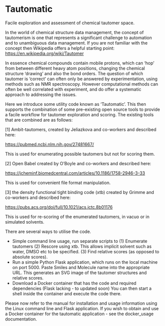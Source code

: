 # Tautomatic
Facile exploration and assessment of chemical tautomer space. 

In the world of chemical structure data management, the concept of tautomerism is one that represents a significant challenge to automation and to unambiguous data management. If you are not familiar with the concept then Wikipedia offers a helpful starting point:
https://en.wikipedia.org/wiki/Tautomer

In essence chemical compounds contain mobile protons, which can ‘hop’ from between different heavy atom positions, changing the chemical structure ‘drawing’ and also the bond orders. The question of which tautomer is ‘correct’ can often only be answered by experimentation, using methods such as NMR spectroscopy. However computational methods can often be well correlated with experiment, and do offer a systematic approach to addressing the issues. 

Here we introduce some utility code known as ‘Tautomatic’. This then supports the combination of some pre-existing open source tools  to provide a facile workflow for tautomer exploration and scoring. The existing tools that are combined are as follows: 

[1] Ambit-tautomers, created by Jeliazkova and co-workers and described here:

https://pubmed.ncbi.nlm.nih.gov/27481667/

This is used for enumerating possible tautomers but not for scoring them. 

[2] Open Babel created by O’Boyle and co-workers and described here:

https://jcheminf.biomedcentral.com/articles/10.1186/1758-2946-3-33

This is used for convenient file format manipulation.

[3] the density functional tight binding code (xtb) created by Grimme and co-workers and described here:

https://pubs.acs.org/doi/full/10.1021/acs.jctc.8b01176

This is used for re-scoring of the enumerated tautomers, in vacuo or in simulated solvents.

There are several ways to utilise the code.

* Simple command line usage, run separate scripts to (1) Enumerate tautomers (2) Rescore using xtb.
  This allows implicit solvent such as water, DMSO etc to be specified. (3) Find relative scores (as opposed to absolute scores).
* Run a simple Python Flask application, which runs on the local machine on port 5000. Paste Smiles and Molecule name into the appropriate URL.
  This generates an SVG image of the tautomer structures and relative scores.
* Download a Docker container that has the code and required dependencies (Flask lacking - to updated soon)
  You can then start a shell inside the container and execute the code there. 

Please now refer to the manual for installation and usage information using the Linux command line and Flask application.
If you wish to obtain and use a Docker container for the tautomatic application - see the docker_usage documentation. 
